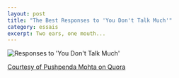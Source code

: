 ```yaml
---
layout: post
title: "The Best Responses to 'You Don't Talk Much'"
category: essais
excerpt: Two ears, one mouth...
---
```


![Responses to 'You Don't Talk Much'](http://www.vincentbarr.com/assets/images/communication-response.png)

[Courtesy of Pushpenda Mohta on Quora](http://www.quora.com/Conversations/What-are-the-best-responses-to-you-dont-talk-much)

<a href="https://plus.google.com/+VincentBarr0?rel=author"></a>